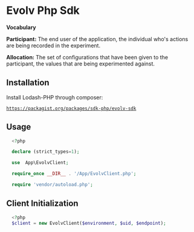 <h1>Evolv Php Sdk</h1>

<strong>Vocabulary</strong>

<strong>Participant:</strong> The end user of the application, the individual who's actions are being recorded in the experiment.

<strong>Allocation:</strong>  The set of configurations that have been given to the participant, the values that are being experimented against.

<h2>Installation</h2>

Install Lodash-PHP through composer:

<code>https://packagist.org/packages/sdk-php/evolv-sdk</code>

<h2>Usage</h2>

```php
  <?php

  declare (strict_types=1);

  use  App\EvolvClient;

  require_once __DIR__ . '/App/EvolvClient.php';

  require 'vendor/autoload.php';
```

<h2>Client Initialization</h2>

```php
  <?php
  $client = new EvolvClient($environment, $uid, $endpoint);
```
